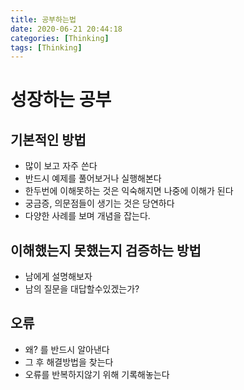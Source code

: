 ```yaml
---
title: 공부하는법
date: 2020-06-21 20:44:18
categories: [Thinking]
tags: [Thinking]
---
```


# 성장하는  공부

## 기본적인 방법

- 많이 보고 자주 쓴다
- 반드시 예제를 풀어보거나 실행해본다
- 한두번에 이해못하는 것은 익숙해지면 나중에 이해가 된다
- 궁금증, 의문점들이 생기는 것은 당연하다
- 다양한 사례를 보며 개념을 잡는다.

## 이해했는지 못했는지 검증하는 방법

- 남에게 설명해보자
- 남의 질문을 대답할수있겠는가?

## 오류

- 왜? 를 반드시 알아낸다
- 그 후 해결방법을 찾는다
- 오류를 반복하지않기 위해 기록해놓는다

